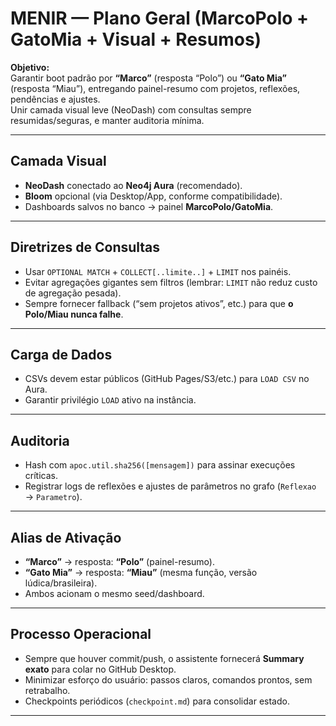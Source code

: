 # MENIR — Plano Geral (MarcoPolo + GatoMia + Visual + Resumos)

**Objetivo:**  
Garantir boot padrão por **“Marco”** (resposta “Polo”) ou **“Gato Mia”** (resposta “Miau”), entregando painel-resumo com projetos, reflexões, pendências e ajustes.  
Unir camada visual leve (NeoDash) com consultas sempre resumidas/seguras, e manter auditoria mínima.

---

## Camada Visual
- **NeoDash** conectado ao **Neo4j Aura** (recomendado).  
- **Bloom** opcional (via Desktop/App, conforme compatibilidade).  
- Dashboards salvos no banco → painel **MarcoPolo/GatoMia**.

---

## Diretrizes de Consultas
- Usar `OPTIONAL MATCH` + `COLLECT[..limite..]` + `LIMIT` nos painéis.  
- Evitar agregações gigantes sem filtros (lembrar: `LIMIT` não reduz custo de agregação pesada).  
- Sempre fornecer fallback (“sem projetos ativos”, etc.) para que **o Polo/Miau nunca falhe**.

---

## Carga de Dados
- CSVs devem estar públicos (GitHub Pages/S3/etc.) para `LOAD CSV` no Aura.  
- Garantir privilégio `LOAD` ativo na instância.

---

## Auditoria
- Hash com `apoc.util.sha256([mensagem])` para assinar execuções críticas.  
- Registrar logs de reflexões e ajustes de parâmetros no grafo (`Reflexao` → `Parametro`).

---

## Alias de Ativação
- **“Marco”** → resposta: **“Polo”** (painel-resumo).  
- **“Gato Mia”** → resposta: **“Miau”** (mesma função, versão lúdica/brasileira).  
- Ambos acionam o mesmo seed/dashboard.

---

## Processo Operacional
- Sempre que houver commit/push, o assistente fornecerá **Summary exato** para colar no GitHub Desktop.  
- Minimizar esforço do usuário: passos claros, comandos prontos, sem retrabalho.  
- Checkpoints periódicos (`checkpoint.md`) para consolidar estado.  

---
